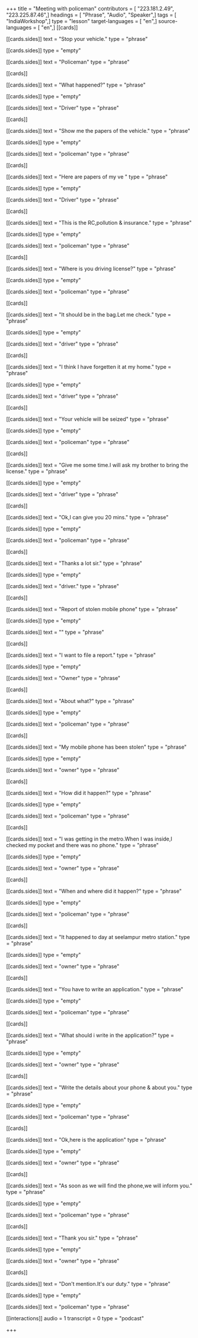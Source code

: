 +++
title = "Meeting with policeman"
contributors = [ "223.181.2.49", "223.225.87.46",]
headings = [ "Phrase", "Audio", "Speaker",]
tags = [ "IndiaWorkshop",]
type = "lesson"
target-languages = [ "en",]
source-languages = [ "en",]
[[cards]]

[[cards.sides]]
text = "Stop your vehicle."
type = "phrase"

[[cards.sides]]
type = "empty"

[[cards.sides]]
text = "Policeman"
type = "phrase"

[[cards]]

[[cards.sides]]
text = "What happened?"
type = "phrase"

[[cards.sides]]
type = "empty"

[[cards.sides]]
text = "Driver"
type = "phrase"

[[cards]]

[[cards.sides]]
text = "Show me the papers of the vehicle."
type = "phrase"

[[cards.sides]]
type = "empty"

[[cards.sides]]
text = "policeman"
type = "phrase"

[[cards]]

[[cards.sides]]
text = "Here are papers of my ve "
type = "phrase"

[[cards.sides]]
type = "empty"

[[cards.sides]]
text = "Driver"
type = "phrase"

[[cards]]

[[cards.sides]]
text = "This is the RC,pollution & insurance."
type = "phrase"

[[cards.sides]]
type = "empty"

[[cards.sides]]
text = "policeman"
type = "phrase"

[[cards]]

[[cards.sides]]
text = "Where is you driving license?"
type = "phrase"

[[cards.sides]]
type = "empty"

[[cards.sides]]
text = "policeman"
type = "phrase"

[[cards]]

[[cards.sides]]
text = "It should be in the bag.Let  me check."
type = "phrase"

[[cards.sides]]
type = "empty"

[[cards.sides]]
text = "driver"
type = "phrase"

[[cards]]

[[cards.sides]]
text = "I think I have forgetten it at my home."
type = "phrase"

[[cards.sides]]
type = "empty"

[[cards.sides]]
text = "driver"
type = "phrase"

[[cards]]

[[cards.sides]]
text = "Your vehicle will be seized"
type = "phrase"

[[cards.sides]]
type = "empty"

[[cards.sides]]
text = "policeman"
type = "phrase"

[[cards]]

[[cards.sides]]
text = "Give me some time.I will ask my brother to bring the license."
type = "phrase"

[[cards.sides]]
type = "empty"

[[cards.sides]]
text = "driver"
type = "phrase"

[[cards]]

[[cards.sides]]
text = "Ok,I can give you 20 mins."
type = "phrase"

[[cards.sides]]
type = "empty"

[[cards.sides]]
text = "policeman"
type = "phrase"

[[cards]]

[[cards.sides]]
text = "Thanks a lot sir."
type = "phrase"

[[cards.sides]]
type = "empty"

[[cards.sides]]
text = "driver."
type = "phrase"

[[cards]]

[[cards.sides]]
text = "Report of stolen mobile phone"
type = "phrase"

[[cards.sides]]
type = "empty"

[[cards.sides]]
text = ""
type = "phrase"

[[cards]]

[[cards.sides]]
text = "I want to file a report."
type = "phrase"

[[cards.sides]]
type = "empty"

[[cards.sides]]
text = "Owner"
type = "phrase"

[[cards]]

[[cards.sides]]
text = "About what?"
type = "phrase"

[[cards.sides]]
type = "empty"

[[cards.sides]]
text = "policeman"
type = "phrase"

[[cards]]

[[cards.sides]]
text = "My mobile phone has been stolen"
type = "phrase"

[[cards.sides]]
type = "empty"

[[cards.sides]]
text = "owner"
type = "phrase"

[[cards]]

[[cards.sides]]
text = "How did it happen?"
type = "phrase"

[[cards.sides]]
type = "empty"

[[cards.sides]]
text = "policeman"
type = "phrase"

[[cards]]

[[cards.sides]]
text = "I was getting in the metro.When I was inside,I checked my pocket and there was no phone."
type = "phrase"

[[cards.sides]]
type = "empty"

[[cards.sides]]
text = "owner"
type = "phrase"

[[cards]]

[[cards.sides]]
text = "When and where did it happen?"
type = "phrase"

[[cards.sides]]
type = "empty"

[[cards.sides]]
text = "policeman"
type = "phrase"

[[cards]]

[[cards.sides]]
text = "It happened to day at seelampur metro station."
type = "phrase"

[[cards.sides]]
type = "empty"

[[cards.sides]]
text = "owner"
type = "phrase"

[[cards]]

[[cards.sides]]
text = "You have to write an application."
type = "phrase"

[[cards.sides]]
type = "empty"

[[cards.sides]]
text = "policeman"
type = "phrase"

[[cards]]

[[cards.sides]]
text = "What should i write in the application?"
type = "phrase"

[[cards.sides]]
type = "empty"

[[cards.sides]]
text = "owner"
type = "phrase"

[[cards]]

[[cards.sides]]
text = "Write the details about your phone & about you."
type = "phrase"

[[cards.sides]]
type = "empty"

[[cards.sides]]
text = "policeman"
type = "phrase"

[[cards]]

[[cards.sides]]
text = "Ok,here is the application"
type = "phrase"

[[cards.sides]]
type = "empty"

[[cards.sides]]
text = "owner"
type = "phrase"

[[cards]]

[[cards.sides]]
text = "As soon as we will find the phone,we will inform you."
type = "phrase"

[[cards.sides]]
type = "empty"

[[cards.sides]]
text = "policeman"
type = "phrase"

[[cards]]

[[cards.sides]]
text = "Thank you sir."
type = "phrase"

[[cards.sides]]
type = "empty"

[[cards.sides]]
text = "owner"
type = "phrase"

[[cards]]

[[cards.sides]]
text = "Don't mention.It's our duty."
type = "phrase"

[[cards.sides]]
type = "empty"

[[cards.sides]]
text = "policeman"
type = "phrase"

[[interactions]]
audio = 1
transcript = 0
type = "podcast"

+++
